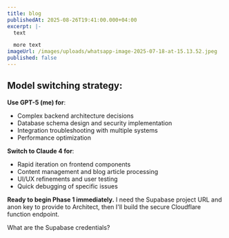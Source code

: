 ```yaml
---
title: blog
publishedAt: 2025-08-26T19:41:00.000+04:00
excerpt: |-
  text

  more text
imageUrl: /images/uploads/whatsapp-image-2025-07-18-at-15.13.52.jpeg
published: false
---
```

## Model switching strategy:

**Use GPT-5 (me) for**:

* Complex backend architecture decisions
* Database schema design and security implementation
* Integration troubleshooting with multiple systems
* Performance optimization

**Switch to Claude 4 for**:

* Rapid iteration on frontend components
* Content management and blog article processing
* UI/UX refinements and user testing
* Quick debugging of specific issues

**Ready to begin Phase 1 immediately.** I need the Supabase project URL and anon key to provide to Architect, then I'll build the secure Cloudflare function endpoint.

What are the Supabase credentials?
